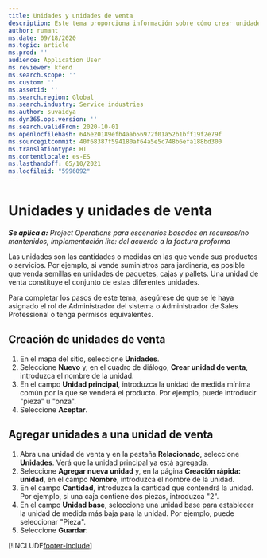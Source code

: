 ```yaml
---
title: Unidades y unidades de venta
description: Este tema proporciona información sobre cómo crear unidades y unidades de venta en Dynamics 365 Project Operations.
author: rumant
ms.date: 09/18/2020
ms.topic: article
ms.prod: ''
audience: Application User
ms.reviewer: kfend
ms.search.scope: ''
ms.custom: ''
ms.assetid: ''
ms.search.region: Global
ms.search.industry: Service industries
ms.author: suvaidya
ms.dyn365.ops.version: ''
ms.search.validFrom: 2020-10-01
ms.openlocfilehash: 646e20189efb4aab56972f01a52b1bff19f2e79f
ms.sourcegitcommit: 40f68387f594180af64a5e5c748b6efa188bd300
ms.translationtype: HT
ms.contentlocale: es-ES
ms.lasthandoff: 05/10/2021
ms.locfileid: "5996092"
---
```

# <a name="units-and-unit-groups"></a>Unidades y unidades de venta

_**Se aplica a:** Project Operations para escenarios basados en recursos/no mantenidos, implementación lite: del acuerdo a la factura proforma_

Las unidades son las cantidades o medidas en las que vende sus productos o servicios. Por ejemplo, si vende suministros para jardinería, es posible que venda semillas en unidades de paquetes, cajas y pallets. Una unidad de venta constituye el conjunto de estas diferentes unidades.

Para completar los pasos de este tema, asegúrese de que se le haya asignado el rol de Administrador del sistema o Administrador de Sales Professional o tenga permisos equivalentes.

## <a name="create-a-unit-group"></a>Creación de unidades de venta

1. En el mapa del sitio, seleccione **Unidades**.
2. Seleccione **Nuevo** y, en el cuadro de diálogo, **Crear unidad de venta**, introduzca el nombre de la unidad.
3. En el campo **Unidad principal**, introduzca la unidad de medida mínima común por la que se venderá el producto. Por ejemplo, puede introducir "pieza" u "onza".
4. Seleccione **Aceptar**.

## <a name="add-units-to-a-unit-group"></a>Agregar unidades a una unidad de venta

1. Abra una unidad de venta y en la pestaña **Relacionado**, seleccione **Unidades**. Verá que la unidad principal ya está agregada.
2. Seleccione **Agregar nueva unidad** y, en la página **Creación rápida: unidad**, en el campo **Nombre**, introduzca el nombre de la unidad.
3. En el campo **Cantidad**, introduzca la cantidad que contendrá la unidad. Por ejemplo, si una caja contiene dos piezas, introduzca "2". 
4. En el campo **Unidad base**, seleccione una unidad base para establecer la unidad de medida más baja para la unidad. Por ejemplo, puede seleccionar "Pieza".
5. Seleccione **Guardar**:


[!INCLUDE[footer-include](../includes/footer-banner.md)]
